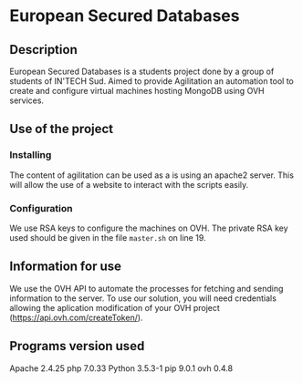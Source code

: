# European Secured Databases

## Description
European Secured Databases is a students project done by a group of students of IN'TECH Sud.
Aimed to provide Agilitation an automation tool to create and configure virtual machines hosting MongoDB using OVH services.

## Use of the project

### Installing
The content of  agilitation can be used as a is using an apache2 server.
This will allow the use of a website to interact with the scripts easily.

### Configuration
We use RSA keys to configure the machines on OVH. The private RSA key used should be given in the file `master.sh` on line 19.

## Information for use
We use the OVH API to automate the processes for fetching and sending information to the server. To use our solution, you will need credentials allowing the aplication modification of your OVH project (https://api.ovh.com/createToken/).

## Programs version used
Apache 2.4.25
php 7.0.33
Python 3.5.3-1
pip 9.0.1
ovh 0.4.8